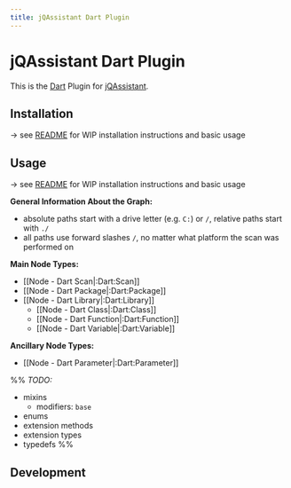 ```yaml
---
title: jQAssistant Dart Plugin
---
```

# jQAssistant Dart Plugin

This is the [Dart](https://dart.dev) Plugin for [jQAssistant](https://jqassistant.org).

## Installation
-> see [README](https://github.com/jqassistant-plugin/jqassistant-dart-plugin/blob/main/README.md) for WIP installation instructions and basic usage

## Usage
-> see [README](https://github.com/jqassistant-plugin/jqassistant-dart-plugin/blob/main/README.md) for WIP installation instructions and basic usage

**General Information About the Graph:**
- absolute paths start with a drive letter (e.g. `C:`) or `/`, relative paths start with `./`
- all paths use forward slashes `/`, no matter what platform the scan was performed on

**Main Node Types:**
- [[Node - Dart Scan|:Dart:Scan]]
- [[Node - Dart Package|:Dart:Package]]
- [[Node - Dart Library|:Dart:Library]]
  - [[Node - Dart Class|:Dart:Class]]
  - [[Node - Dart Function|:Dart:Function]]
  - [[Node - Dart Variable|:Dart:Variable]]

**Ancillary Node Types:**
- [[Node - Dart Parameter|:Dart:Parameter]]

%%
*TODO:*
- mixins
  - modifiers: `base`
- enums
- extension methods
- extension types
- typedefs
  %%
## Development
